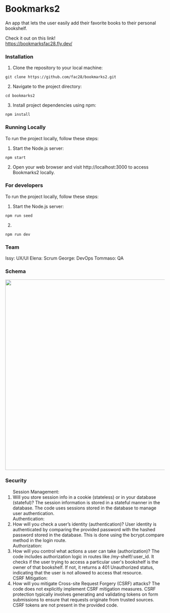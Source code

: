 # Bookmarks2

An app that lets the user easily add their favorite books to their personal bookshelf.

Check it out on this link!<br>
https://bookmarksfac28.fly.dev/ 


### Installation

1. Clone the repository to your local machine:

```shell
git clone https://github.com/fac28/bookmarks2.git
```

2. Navigate to the project directory:

```shell
cd bookmarks2
```

3. Install project dependencies using npm:

```shell
npm install
```

### Running Locally

To run the project locally, follow these steps:

1. Start the Node.js server:

```shell
npm start
```

2. Open your web browser and visit http://localhost:3000 to access Bookmarks2 locally.

### For developers

To run the project locally, follow these steps:

1. Start the Node.js server:

```shell
npm run seed
```

2.

```shell
npm run dev
```

### Team

Issy: UX/UI 
Elena: Scrum
George: DevOps 
Tommaso: QA  

### Schema

<div align="center">
  <img src="https://github.com/fac28/bookmarks/assets/59057287/4c83fbb1-8a05-4adb-a2a9-29bb88c71ffa" width="600"/>
</div>

### Security 

<ol>
Session Management:
  <li>
Will you store session info in a cookie (stateless) or in your database (stateful)?
The session information is stored in a stateful manner in the database. The code uses sessions stored in the database to manage user authentication.
  </li>
Authentication:
<li>
How will you check a user’s identity (authentication)?
User identity is authenticated by comparing the provided password with the hashed password stored in the database. This is done using the bcrypt.compare method in the login route.
</li>
Authorization:
<li>
How will you control what actions a user can take (authorization)?
The code includes authorization logic in routes like /my-shelf/:user_id. It checks if the user trying to access a particular user's bookshelf is the owner of that bookshelf. If not, it returns a 401 Unauthorized status, indicating that the user is not allowed to access that resource.
</li>
CSRF Mitigation:
<li>
How will you mitigate Cross-site Request Forgery (CSRF) attacks?
The code does not explicitly implement CSRF mitigation measures. CSRF protection typically involves generating and validating tokens on form submissions to ensure that requests originate from trusted sources. CSRF tokens are not present in the provided code.
</li>
<ol>
